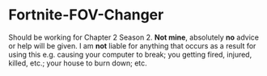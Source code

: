 # Fortnite-FOV-Changer
Should be working for Chapter 2 Season 2.
**Not mine**, absolutely **no** advice or help will be given.
I am **not** liable for anything that occurs as a result for using this e.g. causing your computer to break; you getting fired, injured, killed, etc.; your house to burn down; etc.
